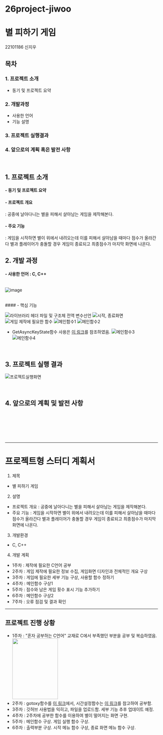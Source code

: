 # 26project-jiwoo

# 별 피하기 게임
22101186 신지우

## 목차
### 1. 프로젝트 소개
 - 동기 및 프로젝트 요약
### 2. 개발과정
 - 사용한 언어
 - 기능 설명
### 3. 프로젝트 실행결과
### 4. 앞으로의 계획 혹은 발전 사항

<br>

## 1. 프로젝트 소개
#### - 동기 및 프로젝트 요약
#### - 프로젝트 개요 
: 공중에 날아다니는 별을 피해서 살아남는 게임을 제작해본다.
#### - 주요 기능 
: 게임을 시작하면 별이 위에서 내려오는데 이를 피해서 살아남을 때마다 점수가 올라간다 별과 플레이어가 충돌할 경우 게임이 종료되고 최종점수가 마지막 화면에 나온다.

## 2. 개발 과정
#### - 사용한 언어 : C, C++
<br> ![image](https://user-images.githubusercontent.com/90715224/188795705-068ad1cf-b536-4a47-9c59-9d84953afb85.png)

<br>
#### - 핵심 기능
<br>

![라이브러리 헤더 파일 및 구조체 전역 변수선언](https://user-images.githubusercontent.com/90715224/188796481-704a1ee3-f471-4b92-94be-42cbdc6e9aec.PNG)
![시작, 종료화면](https://user-images.githubusercontent.com/90715224/188808767-fae031f6-849d-42a8-ac30-ac0576097b7f.png)
![게임 제작에 필요한 함수](https://user-images.githubusercontent.com/90715224/188796542-9de25030-781e-4f7a-9a33-b6b580ee2c9d.PNG)
![메인함수1](https://user-images.githubusercontent.com/90715224/188796546-2334d835-8839-4915-af11-0230b09421be.PNG)
![메인함수2](https://user-images.githubusercontent.com/90715224/188796553-5380661d-0da1-4910-b418-2d44b0b40b49.PNG)
* GetAsyncKeyState함수 사용은 [이 링크](https://coding-factory.tistory.com/693)를 참조하였음.
![메인함수3](https://user-images.githubusercontent.com/90715224/188796558-174b8f7e-0b59-4137-aec2-58998738b472.PNG)
![메인함수4](https://user-images.githubusercontent.com/90715224/188796566-6022963e-0d7f-46ca-bdb7-c14eeb0b7c38.PNG)

<br>

## 3. 프로젝트 실행 결과
![프로젝트실행화면](https://user-images.githubusercontent.com/90715224/188796650-2a93b496-6179-41aa-a6ed-830ae7b29110.png)

<br>

## 4. 앞으로의 계획 및 발전 사항

<br>
<br>
<br>
<br>
<br>

---
# 프로젝트형 스터디 계획서

1. 제목
- 별 피하기 게임

2. 설명
- 프로젝트 개요 : 공중에 날아다니는 별을 피해서 살아남는 게임을 제작해본다.
- 주요 기능 : 게임을 시작하면 별이 위에서 내려오는데 이를 피해서 살아남을 때마다 점수가 올라간다 별과 플레이어가 충돌할 경우 게임이 종료되고 최종점수가 마지막 화면에 나온다.

3. 개발환경
- C, C++

4. 개발 계획
- 1주차 : 제작에 필요한 C언어 공부
- 2주차 : 게임 제작에 필요한 정보 수집, 게임화면 디자인과 전체적인 개요 구상
- 3주차 : 게임에 필요한 세부 기능 구상, 사용할 함수 정하기
- 4주차 : 메인함수 구상1
- 5주차 : 점수와 남은 게임 횟수 표시 기능 추가하기
- 6주차 : 메인함수 구상2
- 7주차 : 오류 점검 및 결과 확인

---

## 프로젝트 진행 상황
- 1주차 : "혼자 공부하는 C언어" 교재로 C에서 부족했던 부분을 공부 및 복습하였음.<br> <img src="https://lh5.googleusercontent.com/IiWWJU3sTd4_0VLzoBktoQa0J9BDWW4d7Ljn6Jmc8Bh8Y1Pioh-ZS3BnBaUpEMKXUnAOWjU9WwrcV8t3ZOMmcKqA-qmxrpMRhvQMPs8ZhXCbrVit_vyCPTi2yYef4_qInD4bNUFD" width=150 height=200></img>
- 2주차 : gotoxy함수를 [이 링크](https://hyomyo.tistory.com/27)에서, 시간설정함수는 [이 링크](https://hyomyo.tistory.com/20?category=820372)를 참고하여 공부함.
- 3주차 : 깃허브 사용법을 익히고, 파일을 업로드함. 세부 기능 추후 업데이트 예정.
- 4주차 : 2주차에 공부한 함수를 이용하여 별이 떨어지는 화면 구현.
- 5주차 : 메인함수 구상. 게임 실행 함수 구상.
- 6주차 : 출력부분 구상. 시작 메뉴 함수 구상, 종료 화면 메뉴 함수 구상.

